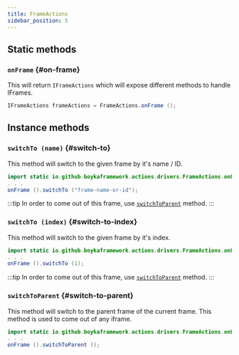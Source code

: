 ```yaml
---
title: FrameActions
sidebar_position: 5
---
```


## Static methods

### `onFrame` {#on-frame}

This will return `IFrameActions` which will expose different methods to handle IFrames.

```java
IFrameActions frameActions = FrameActions.onFrame ();
```

## Instance methods

### `switchTo (name)` {#switch-to}

This method will switch to the given frame by it's name / ID.

```java
import static io.github.boykaframework.actions.drivers.FrameActions.onFrame;
. . .
onFrame ().switchTo ("frame-name-or-id");
```

:::tip
In order to come out of this frame, use [`switchToParent`](#switch-to-parent) method.
:::

### `switchTo (index)` {#switch-to-index}

This method will switch to the given frame by it's index.

```java
import static io.github.boykaframework.actions.drivers.FrameActions.onFrame;
. . .
onFrame ().switchTo (1);
```

:::tip
In order to come out of this frame, use [`switchToParent`](#switch-to-parent) method.
:::

### `switchToParent` {#switch-to-parent}

This method will switch to the parent frame of the current frame. This method is used to come out of any iframe.

```java
import static io.github.boykaframework.actions.drivers.FrameActions.onFrame;
. . .
onFrame ().switchToParent ();
```
